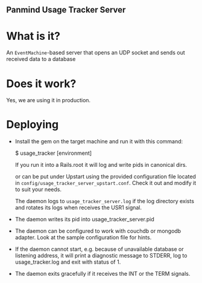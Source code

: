 Panmind Usage Tracker Server
----------------------------

What is it?
===========

An `EventMachine`-based server that opens an UDP socket and sends out received data to a database

Does it work?
=============

Yes, we are using it in production.

Deploying
=========

 * Install the gem on the target machine and run it with this command:

     $ usage_tracker [environment]

   If you run it into a Rails.root it will log and write pids in canonical dirs.

   or can be put under Upstart using the provided configuration file located in
   `config/usage_tracker_server_upstart.conf`. Check it out and modify it to suit your needs.

   The daemon logs to `usage_tracker_server.log` if the log directory exists and rotates its
   logs when receives the USR1 signal.

 * The daemon writes its pid into usage\_tracker\_server.pid

 * The daemon can be configured to work with couchdb or mongodb adapter. Look at the
   sample configuration file for hints.

 * If the daemon cannot start, e.g. because of unavailable database or listening
   address, it will print a diagnostic message to STDERR, log to usage\_tracker.log
   and exit with status of 1.

 * The daemon exits gracefully if it receives the INT or the TERM signals.

